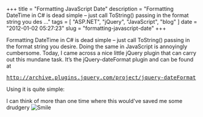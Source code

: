 
+++
title = "Formatting JavaScript Date"
description = "Formatting DateTime in C# is dead simple – just call ToString() passing in the format string you des ..."
tags = [ "ASP.NET", "jQuery", "JavaScript", "blog" ]
date = "2012-01-02 05:27:23"
slug = "formatting-javascript-date"
+++
<p>Formatting DateTime in C# is dead simple – just call ToString() passing in the format string you desire. Doing the same in JavaScript is annoyingly cumbersome. Today, I came across a nice little jQuery plugin that can carry out this mundane task. It’s the jQuery-dateFormat plugin and can be found at </p><pre><a href="http://archive.plugins.jquery.com/project/jquery-dateFormat">http://archive.plugins.jquery.com/project/jquery-dateFormat</a></pre>
<p>Using it is quite simple:</p>
<p><script src="https://gist.github.com/1548777.js?file=jqury-dateFormat"></script></p>
<p>I can think of more than one time where this would've saved me some drudgery <img style="border-bottom-style: none; border-left-style: none; border-top-style: none; border-right-style: none" class="wlEmoticon wlEmoticon-smile" alt="Smile" src="http://www.heartysoft.com/Media/Default/Windows-Live-Writer/Formatting-JavaScript-Date_456/wlEmoticon-smile_2.png"></p>
        